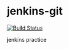 # jenkins-git

[![Build Status](http://ec2-3-73-146-193.eu-central-1.compute.amazonaws.com/buildStatus/icon?job=fibonacci-pipeline)](http://ec2-3-73-146-193.eu-central-1.compute.amazonaws.com/job/fibonacci-pipeline/)

 jenkins practice
